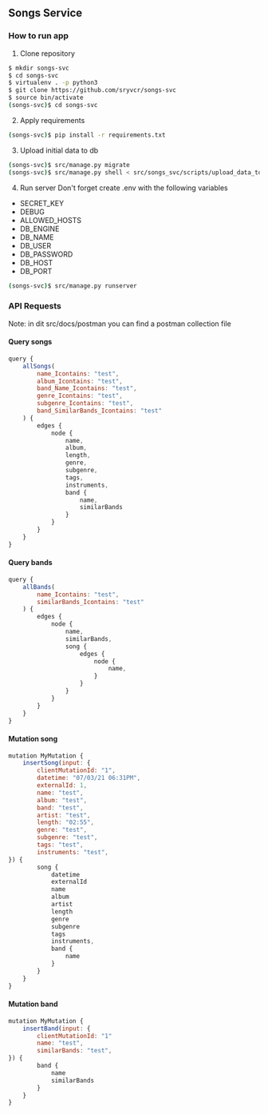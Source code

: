 ## Songs Service

### How to run app

1. Clone repository
```sh
$ mkdir songs-svc
$ cd songs-svc
$ virtualenv . -p python3
$ git clone https://github.com/sryvcr/songs-svc
$ source bin/activate
(songs-svc)$ cd songs-svc
```

2. Apply requirements
```sh
(songs-svc)$ pip install -r requirements.txt
```

3. Upload initial data to db
```sh
(songs-svc)$ src/manage.py migrate
(songs-svc)$ src/manage.py shell < src/songs_svc/scripts/upload_data_to_db.py
```

4. Run server
Don't forget create .env with the following variables  
- SECRET_KEY
- DEBUG
- ALLOWED_HOSTS
- DB_ENGINE
- DB_NAME
- DB_USER
- DB_PASSWORD
- DB_HOST
- DB_PORT
```sh
(songs-svc)$ src/manage.py runserver
```

### API Requests
Note: in dit src/docs/postman you can find a postman collection file

#### Query songs
```javascript
query {
    allSongs(
        name_Icontains: "test",
        album_Icontains: "test",
        band_Name_Icontains: "test",
        genre_Icontains: "test", 
        subgenre_Icontains: "test",
        band_SimilarBands_Icontains: "test"
    ) {
        edges {
            node {
                name,
                album,
                length,
                genre,
                subgenre,
                tags,
                instruments,
                band {
                    name,
                    similarBands
                }
            }
        }
    }
}
```

#### Query bands
```javascript
query {
    allBands(
        name_Icontains: "test",
        similarBands_Icontains: "test"
    ) {
        edges {
            node {
                name,
                similarBands,
                song {
                    edges {
                        node {
                            name,
                        }
                    }
                }
            }
        }
    }
}
```

#### Mutation song
```javascript
mutation MyMutation {
    insertSong(input: { 
        clientMutationId: "1",
        datetime: "07/03/21 06:31PM",
        externalId: 1,
        name: "test",
        album: "test",
        band: "test",
        artist: "test",
        length: "02:55",
        genre: "test",
        subgenre: "test",
        tags: "test",
        instruments: "test",
}) {
        song {
            datetime
            externalId
            name
            album
            artist
            length
            genre
            subgenre
            tags
            instruments,
            band {
                name
            }
        }
    }
}
```

#### Mutation band
```javascript
mutation MyMutation {
    insertBand(input: { 
        clientMutationId: "1"
        name: "test",
        similarBands: "test",
}) {
        band {
            name
            similarBands
        }
    }
}
```
